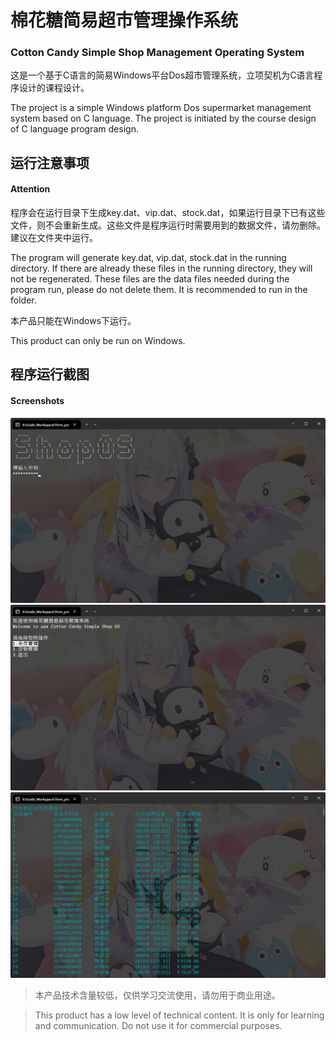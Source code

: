 # 棉花糖简易超市管理操作系统
### Cotton Candy Simple Shop Management Operating System

这是一个基于C语言的简易Windows平台Dos超市管理系统，立项契机为C语言程序设计的课程设计。

The project is a simple Windows platform Dos supermarket management system based on C language. The project is initiated by the course design of C language program design.

## 运行注意事项
#### Attention
程序会在运行目录下生成key.dat、vip.dat、stock.dat，如果运行目录下已有这些文件，则不会重新生成。这些文件是程序运行时需要用到的数据文件，请勿删除。建议在文件夹中运行。

The program will generate key.dat, vip.dat, stock.dat in the running directory. If there are already these files in the running directory, they will not be regenerated. These files are the data files needed during the program run, please do not delete them. It is recommended to run in the folder.


本产品只能在Windows下运行。

This product can only be run on Windows.

## 程序运行截图
#### Screenshots
![](./png/os01.png)
![](./png/os02.png)
![](./png/os03.png)

> 本产品技术含量较低，仅供学习交流使用，请勿用于商业用途。

> This product has a low level of technical content. It is only for learning and communication. Do not use it for commercial purposes.